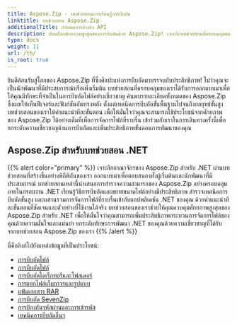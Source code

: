 ```yaml
---
title: Aspose.Zip - บทช่วยสอนการเรียนรู้การบีบอัด
linktitle: บทช่วยสอน Aspose.Zip
additionalTitle: กำหนดการอ้างอิง API
description: ปลดล็อกศักยภาพสูงสุดของการบีบอัดด้วย Aspose.Zip! เจาะลึกบทช่วยสอนที่ครอบคลุมของเราเพื่อรับข้อมูลเชิงลึกจากผู้เชี่ยวชาญและการจัดการไฟล์ที่มีประสิทธิภาพ
type: docs
weight: 11
url: /th/
is_root: true
---
```


ยินดีต้อนรับสู่โลกของ Aspose.Zip ที่ซึ่งศิลปะแห่งการบีบอัดมาบรรจบกับประสิทธิภาพ! ไม่ว่าคุณจะเป็นนักพัฒนาที่มีประสบการณ์หรือเพิ่งเริ่มต้น บทช่วยสอนที่ครอบคลุมของเราได้รับการออกแบบมาเพื่อให้คุณมีทักษะที่จำเป็นในการบีบอัดไฟล์อย่างเชี่ยวชาญ ค้นพบรายละเอียดทั้งหมดของ Aspose.Zip ซึ่งเผยให้เห็นฟีเจอร์และฟังก์ชันอันทรงพลัง ตั้งแต่เทคนิคการบีบอัดขั้นพื้นฐานไปจนถึงกลยุทธ์ขั้นสูง บทช่วยสอนของเราให้คำแนะนำทีละขั้นตอน เพื่อให้มั่นใจว่าคุณจะสามารถใช้ประโยชน์จากศักยภาพของ Aspose.Zip ได้อย่างเต็มที่เพื่อการจัดการไฟล์ที่ราบรื่น เข้าร่วมกับเราในการเดินทางครั้งนี้เพื่อยกระดับความเชี่ยวชาญด้านการบีบอัดและเพิ่มประสิทธิภาพขั้นตอนการพัฒนาของคุณ


## Aspose.Zip สำหรับบทช่วยสอน .NET
{{% alert color="primary" %}}
เจาะลึกอาณาจักรของ Aspose.Zip สำหรับ .NET ผ่านบทช่วยสอนที่สร้างขึ้นอย่างพิถีพิถันของเรา ออกแบบมาเพื่อตอบสนองทั้งผู้เริ่มต้นและนักพัฒนาที่มีประสบการณ์ บทช่วยสอนเหล่านี้นำเสนอการสำรวจความสามารถของ Aspose.Zip อย่างครอบคลุมภายในกรอบงาน .NET เรียนรู้วิธีการบีบอัดและขยายขนาดไฟล์อย่างมีประสิทธิภาพ สำรวจเทคนิคการบีบอัดขั้นสูง และผสานรวมการจัดการไฟล์ที่ราบรื่นเข้ากับแอปพลิเคชัน .NET ของคุณ ด้วยคำแนะนำทีละขั้นตอนที่ชัดเจนและตัวอย่างที่ใช้งานได้จริง บทช่วยสอนของเราช่วยให้คุณควบคุมศักยภาพสูงสุดของ Aspose.Zip สำหรับ .NET เพื่อให้มั่นใจว่าคุณสามารถเพิ่มประสิทธิภาพกระบวนการจัดการไฟล์ของคุณด้วยความมั่นใจและแม่นยำ ยกระดับทักษะการพัฒนา .NET ของคุณด้วยความเชี่ยวชาญที่ได้รับจากบทช่วยสอน Aspose.Zip ของเรา
{{% /alert %}}

นี่คือลิงก์ไปยังแหล่งข้อมูลที่เป็นประโยชน์:
 
- [การบีบอัดไฟล์](./net/file-compression/)
- [การบีบอัดไฟล์](./net/file-decompression/)
- [การบีบอัดไดเร็กทอรีและโฟลเดอร์](./net/directory-and-folder-compression/)
- [การแยกไฟล์เก็บถาวรและรูปแบบ](./net/archive-extraction-and-formats/)
- [แฟ้มเอกสาร RAR](./net/rar-archive/)
- [การบีบอัด SevenZip](./net/sevenzip-compression/)
- [การป้องกันรหัสผ่านและการเข้ารหัส](./net/password-protection-and-encryption/)
- [เทคนิคการบีบอัดอื่นๆ](./net/other-compression-techniques/)

